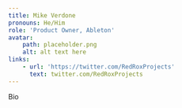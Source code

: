 ```yaml
---
title: Mike Verdone
pronouns: He/Him
role: 'Product Owner, Ableton'
avatar:
    path: placeholder.png
    alt: alt text here
links:
    - url: 'https://twitter.com/RedRoxProjects'
      text: twitter.com/RedRoxProjects
---
```


Bio
